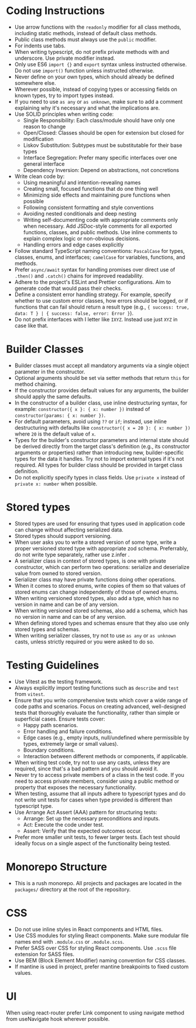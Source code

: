 # Coding Instructions

- Use arrow functions with the `readonly` modifier for all class methods, including static methods, instead of default class methods.
- Public class methods must always use the `public` modifier.
- For indents use tabs.
- When writing typescript, do not prefix private methods with and underscore. Use private modifier instead.
- Only use ES6 `import {}` and `export` syntax unless instructed otherwise. Do not use `import()` function unless instructed otherwise.
- Never define on your own types, which should already be defined somewhere else.
- Wherever possible, instead of copying types or accessing fields on known types, try to import types instead.
- If you need to use `as any` or `as unknown`, make sure to add a comment explaining why it's necessary and what the implications are.
- Use SOLID principles when writing code:
    - Single Responsibility: Each class/module should have only one reason to change
    - Open/Closed: Classes should be open for extension but closed for modification
    - Liskov Substitution: Subtypes must be substitutable for their base types
    - Interface Segregation: Prefer many specific interfaces over one general interface
    - Dependency Inversion: Depend on abstractions, not concretions
- Write clean code by:
    - Using meaningful and intention-revealing names
    - Creating small, focused functions that do one thing well
    - Minimizing side effects and maintaining pure functions when possible
    - Following consistent formatting and style conventions
    - Avoiding nested conditionals and deep nesting
    - Writing self-documenting code with appropriate comments only when necessary. Add JSDoc-style comments for all exported functions, classes, and public methods. Use inline comments to explain complex logic or non-obvious decisions.
    - Handling errors and edge cases explicitly
- Follow standard TypeScript naming conventions: `PascalCase` for types, classes, enums, and interfaces; `camelCase` for variables, functions, and methods.
- Prefer `async/await` syntax for handling promises over direct use of `.then()` and `.catch()` chains for improved readability.
- Adhere to the project's ESLint and Prettier configurations. Aim to generate code that would pass their checks.
- Define a consistent error handling strategy. For example, specify whether to use custom error classes, how errors should be logged, or if functions that can fail should return a result type (e.g., `{ success: true, data: T } | { success: false, error: Error }`).
- Do not prefix interfaces with I letter like `IXYZ`. Instead use just `XYZ` in case like that.
# Builder Classes

- Builder classes must accept all mandatory arguments via a single object parameter in the constructor.
- Optional arguments should be set via setter methods that return `this` for method chaining.
- If the constructor provides default values for any arguments, the builder should apply the same defaults.
- In the constructor of a builder class, use inline destructuring syntax, for example: `constructor({ x }: { x: number })` instead of `constructor(params: { x: number })`.
- For default parameters, avoid using `??` or `if`; instead, use inline destructuring with defaults like `constructor({ x = 20 }: { x: number })` where `20` is the default value of `x`.
- Types for the builder's constructor parameters and internal state should be derived directly from the target class's definition (e.g., its constructor arguments or properties) rather than introducing new, builder-specific types for the data it handles. Try not to import external types if it's not required. All types for builder class should be provided in target class definition.
- Do not explicitly specify types in class fields. Use `private x` instead of `private x: number` when possible.

# Stored types

- Stored types are used for ensuring that types used in application code can change without affecting serialized data.
- Stored types should support versioning.
- When user asks you to write a stored version of some type, write a proper versioned stored type with appropriate zod schema. Preferrably, do not write type separately, rather use z.infer .
- A serializer class in context of stored types, is one with private constructor, which can perform two operations: serialize and deserialize value from owned to stored version.
- Serializer class may have private functions doing other operations.
- When it comes to stored enums, write copies of them so that values of stored enums can change independently of those of owned enums.
- When writing versioned stored types, also add a type, which has no version in name and can be of any version.
- When writing versioned stored schemas, also add a schema, which has no version in name and can be of any version.
- When defining stored types and schemas ensure that they also use only stored types and schemas.
- When writing serializer classes, try not to use `as any` or `as unknown` casts, unless strictly required or you were asked to do so. 

# Testing Guidelines

- Use Vitest as the testing framework.
- Always explicitly import testing functions such as `describe` and `test` from `vitest`.
- Ensure that you write comprehensive tests which cover a wide range of code paths and scenarios. Focus on creating advanced, well-designed tests that thoroughly evaluate the functionality, rather than simple or superficial cases. Ensure tests cover:
    - Happy path scenarios.
    - Error handling and failure conditions.
    - Edge cases (e.g., empty inputs, null/undefined where permissible by types, extremely large or small values).
    - Boundary conditions.
    - Interaction between different methods or components, if applicable.
- When writing test code, try not to use any casts, unless they are required, since that's a bad pattern and you should avoid it.
- Never try to access private members of a class in the test code. If you need to access private members, consider using a public method or property that exposes the necessary functionality.
- When testing, assume that all inputs adhere to typescript types and do not write unit tests for cases when type provided is different than typescript type.
- Use Arrange Act Assert (AAA) pattern for structuring tests:
    - Arrange: Set up the necessary preconditions and inputs.
    - Act: Execute the code under test.
    - Assert: Verify that the expected outcomes occur.
- Prefer more smaller unit tests, to fewer larger tests. Each test should ideally focus on a single aspect of the functionality being tested.

# Monorepo Structure

- This is a rush monorepo. All projects and packages are located in the `packages/` directory at the root of the repository.

# CSS
- Do not use inline styles in React components and HTML files.
- Use CSS modules for styling React components. Make sure modular file names end with `.module.css` or `.module.scss`.
- Prefer SASS over CSS for styling React components. Use `.scss` file extension for SASS files.
- Use BEM (Block Element Modifier) naming convention for CSS classes.
- If mantine is used in project, prefer mantine breakpoints to fixed custom values.

# UI

When using react-router prefer Link component to using navigate method from useNavigate hook wherever possible.